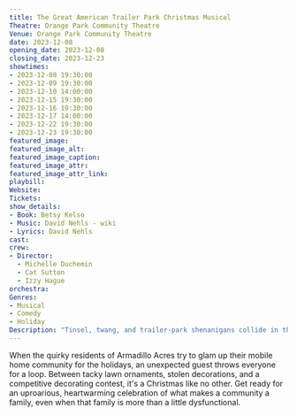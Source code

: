 ```yaml
---
title: The Great American Trailer Park Christmas Musical
Theatre: Orange Park Community Theatre
Venue: Orange Park Community Theatre
date: 2023-12-08
opening_date: 2023-12-08
closing_date: 2023-12-23
showtimes:
- 2023-12-08 19:30:00
- 2023-12-09 19:30:00
- 2023-12-10 14:00:00
- 2023-12-15 19:30:00
- 2023-12-16 19:30:00
- 2023-12-17 14:00:00
- 2023-12-22 19:30:00
- 2023-12-23 19:30:00
featured_image: 
featured_image_alt: 
featured_image_caption: 
featured_image_attr: 
featured_image_attr_link: 
playbill:
Website: 
Tickets: 
show_details: 
- Book: Betsy Kelso
- Music: David Nehls - wiki
- Lyrics: David Nehls
cast:
crew:
- Director:
  - Michelle Duchemin
  - Cat Sutton
  - Izzy Hague
orchestra:
Genres:
- Musical
- Comedy
- Holiday
Description: "Tinsel, twang, and trailer-park shenanigans collide in this riotous, offbeat holiday spectacle."
---
```

When the quirky residents of Armadillo Acres try to glam up their mobile home community for the holidays, an unexpected guest throws everyone for a loop. Between tacky lawn ornaments, stolen decorations, and a competitive decorating contest, it's a Christmas like no other. Get ready for an uproarious, heartwarming celebration of what makes a community a family, even when that family is more than a little dysfunctional.